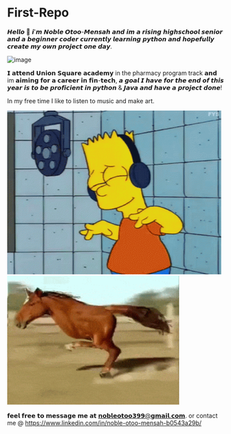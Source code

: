# First-Repo

𝙃𝙚𝙡𝙡𝙤 👋 𝙞'𝙢 𝙉𝙤𝙗𝙡𝙚 𝙊𝙩𝙤𝙤-𝙈𝙚𝙣𝙨𝙖𝙝 𝙖𝙣𝙙 𝙞𝙢 𝙖 𝙧𝙞𝙨𝙞𝙣𝙜 𝙝𝙞𝙜𝙝𝙨𝙘𝙝𝙤𝙤𝙡 𝙨𝙚𝙣𝙞𝙤𝙧 
𝙖𝙣𝙙 𝙖 𝙗𝙚𝙜𝙞𝙣𝙣𝙚𝙧 𝙘𝙤𝙙𝙚𝙧 𝙘𝙪𝙧𝙧𝙚𝙣𝙩𝙡𝙮 𝙡𝙚𝙖𝙧𝙣𝙞𝙣𝙜 𝙥𝙮𝙩𝙝𝙤𝙣 𝙖𝙣𝙙 𝙝𝙤𝙥𝙚𝙛𝙪𝙡𝙡𝙮 𝙘𝙧𝙚𝙖𝙩𝙚 𝙢𝙮 𝙤𝙬𝙣 𝙥𝙧𝙤𝙟𝙚𝙘𝙩 𝙤𝙣𝙚 𝙙𝙖𝙮.

<img width="500" height="300" alt="image" src="https://github.com/user-attachments/assets/15c83b2e-7326-4537-a4b4-12dc7cb2cf26" /> 

𝗜 𝗮𝘁𝘁𝗲𝗻𝗱 𝗨𝗻𝗶𝗼𝗻 𝗦𝗾𝘂𝗮𝗿𝗲 𝗮𝗰𝗮𝗱𝗲𝗺𝘆 in the pharmacy program track 𝗮𝗻𝗱 im 𝗮𝗶𝗺𝗶𝗻𝗴 𝗳𝗼𝗿 𝗮 𝗰𝗮𝗿𝗲𝗲𝗿 𝗶𝗻 𝗳𝗶𝗻-𝘁𝗲𝗰𝗵, 
𝙖 𝙜𝙤𝙖𝙡 𝙄 𝙝𝙖𝙫𝙚 𝙛𝙤𝙧 𝙩𝙝𝙚 𝙚𝙣𝙙 𝙤𝙛 𝙩𝙝𝙞𝙨 𝙮𝙚𝙖𝙧 𝙞𝙨 𝙩𝙤 𝙗𝙚 𝙥𝙧𝙤𝙛𝙞𝙘𝙞𝙚𝙣𝙩 𝙞𝙣 𝙥𝙮𝙩𝙝𝙤𝙣 & 𝙅𝙖𝙫𝙖 𝙖𝙣𝙙 𝙝𝙖𝙫𝙚 𝙖 𝙥𝙧𝙤𝙟𝙚𝙘𝙩 𝙙𝙤𝙣𝙚!


 In my free time I like to listen to music and make art.

![My GIF](e8f28121eba19ac9b346358e4d7d66e4.gif) <img src="W66XWv.gif" width="400" height="300">



𝗳𝗲𝗲𝗹 𝗳𝗿𝗲𝗲 𝘁𝗼 𝗺𝗲𝘀𝘀𝗮𝗴𝗲 𝗺𝗲 𝗮𝘁 𝗻𝗼𝗯𝗹𝗲𝗼𝘁𝗼𝗼𝟯𝟵𝟵@𝗴𝗺𝗮𝗶𝗹.𝗰𝗼𝗺. or contact me @ https://www.linkedin.com/in/noble-otoo-mensah-b0543a29b/


